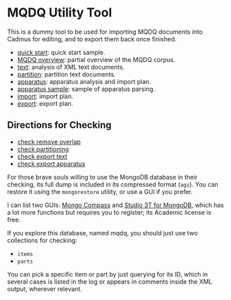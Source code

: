 # MQDQ Utility Tool

This is a dummy tool to be used for importing MQDQ documents into Cadmus for editing, and to export them back once finished.

- [quick start](quickstart.md): quick start sample.
- [MQDQ overview](mqdq-overview.md): partial overview of the MQDQ corpus.
- [text](text.md): analysis of XML text documents.
- [partition](partition.md): partition text documents.
- [apparatus](apparatus.md): apparatus analysis and import plan.
- [apparatus sample](apparatus-sample.md): sample of apparatus parsing.
- [import](import.md): import plan.
- [export](export.md): export plan.

## Directions for Checking

- [check remove overlap](ck-remove-overlaps.md)
- [check partitioning](ck-partition.md)
- [check export text](ck-export-text.md)
- [check export apparatus](ck-export-app.md)

For those brave souls willing to use the MongoDB database in their checking, its full dump is included in its compressed format (`agz`). You can restore it using the `mongorestore` utility, or use a GUI if you prefer.

I can list two GUIs: [Mongo Compass](https://www.mongodb.com/products/compass) and [Studio 3T for MongoDB](https://studio3t.com/), which has a lot more functions but requires you to register; its Academic license is free.

If you explore this database, named mqdq, you should just use two collections for checking:

- `items`
- `parts`

You can pick a specific item or part by just querying for its ID, which in several cases is listed in the log or appears in comments inside the XML output, wherever relevant.
